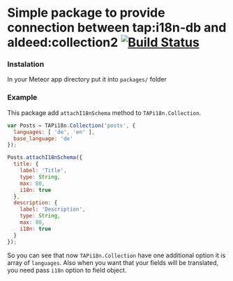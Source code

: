 Simple package to provide connection between tap:i18n-db and aldeed:collection2 [![Build Status](https://travis-ci.org/andrew-sygyda/meteor-tap-i18n-schema.svg?branch=master)](https://travis-ci.org/andrew-sygyda/meteor-tap-i18n-schema)
===

### Instalation

In your Meteor app directory put it into `packages/` folder

### Example

This package add `attachI18nSchema` method to `TAPi18n.Collection`.

```javascript
var Posts = TAPi18n.Collection('posts', {
  languages: [ 'de', 'en' ],
  base_language: 'de'
});

Posts.attachI18nSchema({
  title: {
    label: 'Title',
    type: String,
    max: 80,
    i18n: true
  },
  description: {
    label: 'Description',
    type: String,
    max: 80,
    i18n: true
  }
});
```

So you can see that now `TAPi18n.Collection` have one additional option it is array of `languages`. Also when you want that your fields will be translated, you need pass `i18n` option to field object.
